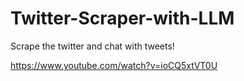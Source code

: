 # Twitter-Scraper-with-LLM
Scrape the twitter and chat with tweets!


https://www.youtube.com/watch?v=ioCQ5xtVT0U





